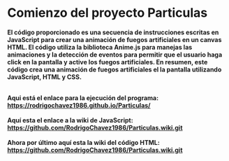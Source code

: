 <h1>
Comienzo del proyecto Particulas</h1>
<strong>El código proporcionado es una secuencia de instrucciones escritas en JavaScript para crear una animación de fuegos artificiales en un canvas HTML. El código utiliza la biblioteca Anime.js para manejas las animaciones y la detección de eventos para permitir que el usuario haga click en la pantalla y active los fuegos artificiales. En resumen, este código crea una animación de fuegos artificiales el la pantalla utilizando JavaScript, HTML y  CSS.</strong>

<br><strong>
Aqui está el enlace para la ejecución del programa: https://rodrigochavez1986.github.io/Particulas/ 
</br></strong>
<br><strong>
Aquí esta el enlace a la wiki de JavaScript: https://github.com/RodrigoChavez1986/Particulas.wiki.git
</br></strong>
<br><strong>
Ahora por último aquí esta la wiki del código HTML: https://github.com/RodrigoChavez1986/Particulas.wiki.git
</br></strong>
